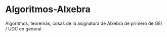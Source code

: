 <!--
SPDX-FileCopyrightText: 2024 Pablo Portas López

SPDX-License-Identifier: MIT
-->

# Algoritmos-Alxebra
Algoritmos, teoremas, cosas de la asignatura de Álxebra de primero de GEI / UDC en general.
